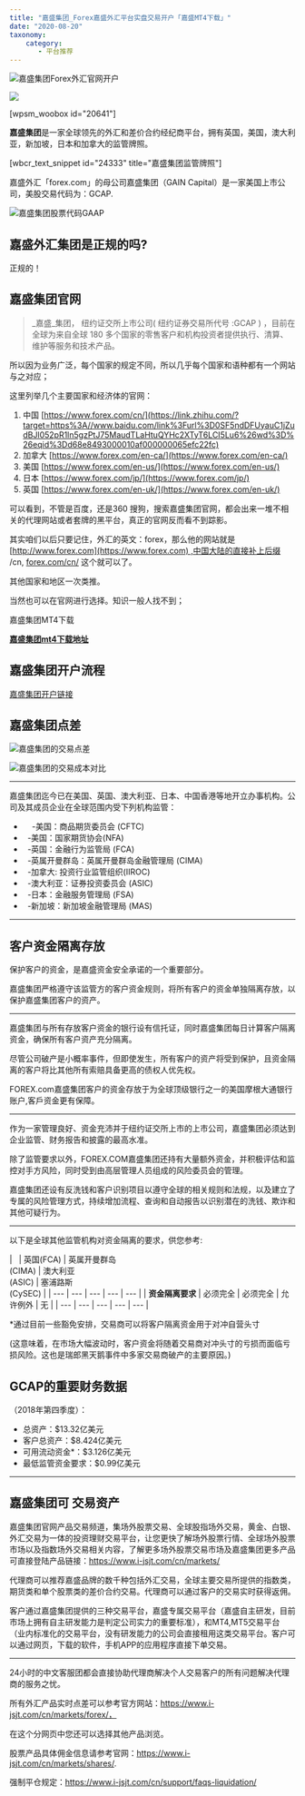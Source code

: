 ```yaml
---
title: "嘉盛集团_Forex嘉盛外汇平台实盘交易开户「嘉盛MT4下载」"
date: "2020-08-20"
taxonomy:
    category: 
       - 平台推荐
---
```


![嘉盛集团Forex外汇官网开户](https://cdn.fendou.la/welaowei8/2020/05/forex.svg)

![](https://cdn.fendou.la/welaowei8/2020/09/forex.svg)

\[wpsm\_woobox id="20641"\]

**嘉盛集团**是一家全球领先的外汇和差价合约经纪商平台，拥有英国，美国，澳大利亚，新加坡，日本和加拿大的监管牌照。

\[wbcr\_text\_snippet id="24333" title="嘉盛集团监管牌照"\]

嘉盛外汇「forex.com」的母公司嘉盛集团（GAIN Capital）是一家美国上市公司，美股交易代码为：GCAP.

![嘉盛集团股票代码GAAP](https://we.laowei8.com/wp-content/uploads/2020/07/bfa593c4e9fc699055d83f2303055a0c-10.png)

## **嘉盛外汇集团**是正规的吗?

正规的！

## **嘉盛集团**官网

> _嘉盛_集团， 纽约证交所上市公司( 纽约证券交易所代号 :GCAP ) ，目前在全球为来自全球 180 多个国家的零售客户和机构投资者提供执行、清算、维护等服务和技术产品。

所以因为业务广泛，每个国家的规定不同，所以几乎每个国家和语种都有一个网站与之对应；

这里列举几个主要国家和经济体的官网：

1. 中国 [https://www.forex.com/cn/](https://link.zhihu.com/?target=https%3A//www.baidu.com/link%3Furl%3D0SF5ndDFUyauC1jZudBJl052pR1ln5gzPtJ75MaudTLaHtuQYHc2XTyT6LCI5Lu6%26wd%3D%26eqid%3Dd68e8493000010af000000065efc22fc)
2. 加拿大 [https://www.forex.com/en-ca/](https://www.forex.com/en-ca/)
3. 美国 [https://www.forex.com/en-us/](https://www.forex.com/en-us/)
4. 日本 [https://www.forex.com/jp/](https://www.forex.com/jp/)
5. 英国 [https://www.forex.com/en-uk/](https://www.forex.com/en-uk/)

可以看到，不管是百度，还是360 搜狗，搜索嘉盛集团官网，都会出来一堆不相关的代理网站或者套牌的黑平台，真正的官网反而看不到踪影。

其实咱们以后只要记住，外汇的英文：forex，那么他的网站就是[http://www.forex.com](https://www.forex.com) ,中国大陆的直接补上后缀 /cn, [forex.com/cn/](https://www.forex.com/cn/) 这个就可以了。

其他国家和地区一次类推。

当然也可以在官网进行选择。知识一般人找不到；

嘉盛集团MT4下载

**[嘉盛集团mt4下载地址](https://download.mql5.com/cdn/web/first.prudential.markets/mt4/fpmarkets4setup.exe)**

## 嘉盛集团开户流程

[嘉盛集团开户链接](https://www.ssgg.net/go/forexcom/ "嘉盛集团")

## 嘉盛集团点差

![嘉盛集团的交易点差](https://we.laowei8.com/wp-content/uploads/2020/07/3f4f00a975610e8225e62151a8597c89-2.png)

![嘉盛集团的交易成本对比](https://we.laowei8.com/wp-content/uploads/2020/07/981c0d7caa818360d24ae151ed3d1819-2.png)

* * *

嘉盛集团迄今已在美国、英国、澳大利亚、日本、中国香港等地开立办事机构。公司及其成员企业在全球范围内受下列机构监管：

-     -美国：商品期货委员会 (CFTC)
-   -美国：国家期货协会(NFA)
-   -英国：金融行为监管局 (FCA)
-   -英属开曼群岛：英属开曼群岛金融管理局 (CIMA)
-   -加拿大: 投资行业监管组织(IIROC)
-   -澳大利亚：证券投资委员会 (ASIC)
-   -日本：金融服务管理局 (FSA)
-   -新加坡：新加坡金融管理局 (MAS)

* * *

## 客户资金隔离存放

保护客户的资金，是嘉盛资金安全承诺的一个重要部分。

嘉盛集团严格遵守该监管方的客户资金规则，将所有客户的资金单独隔离存放，以保护嘉盛集团客户的资产。

* * *

嘉盛集团与所有存放客户资金的银行设有信托证，同时嘉盛集团每日计算客户隔离资金，确保所有客户资产充分隔离。

尽管公司破产是小概率事件，但即使发生，所有客户的资产将受到保护，且资金隔离的客户将比其他所有索赔具备更高的债权人优先权。

FOREX.com嘉盛集团客户的资金存放于为全球顶级银行之一的美国摩根大通银行账户,客戶资金更有保障。

* * *

作为一家管理良好、资金充沛并于纽约证交所上市的上市公司，嘉盛集团必须达到企业监管、财务报告和披露的最高水准。

除了监管要求以外，FOREX.COM嘉盛集团还持有大量额外资金，并积极评估和监控对手方风险，同时受到由高层管理人员组成的风险委员会的管理。

嘉盛集团还设有反洗钱和客户识别项目以遵守全球的相关规则和法规，以及建立了专属的风险管理方式，持续增加流程、查询和自动报告以识别潜在的洗钱、欺诈和其他可疑行为。

* * *

以下是全球其他监管机构对资金隔离的要求，供您参考:

|   | 英国(FCA) | 英属开曼群岛  
(CIMA) | 澳大利亚  
(ASIC) | 塞浦路斯  
(CySEC) |
| --- | --- | --- | --- | --- |
| **资金隔离要求** | 必须完全 | 必须完全 | 允许例外 | 无 |
| --- | --- | --- | --- | --- |

\*通过目前一些豁免安排，交易商可以将客户隔离资金用于对冲自营头寸

(这意味着，在市场大幅波动时，客户资金将随着交易商对冲头寸的亏损而面临亏损风险。这也是瑞郎黑天鹅事件中多家交易商破产的主要原因。)

## GCAP的重要财务数据

（2018年第四季度）：

- 总资产：$13.32亿美元
- 客户总资产：$8.424亿美元
- 可用流动资金\*：$3.126亿美元
- 最低监管资金要求：$0.99亿美元

* * *

## 嘉盛集团可 交易资产

嘉盛集团官网产品交易频道，集场外股票交易、全球股指场外交易，黄金、白银、外汇交易为一体的投资理财交易平台，让您更快了解场外股票行情、全球场外股票市场以及指数场外交易相关内容，了解更多场外股票交易市场及嘉盛集团更多产品可直接登陆产品链接：https://www.i-jsjt.com/cn/markets/

代理商可以推荐嘉盛品牌的数千种包括外汇交易，全球主要交易所提供的指数类，期货类和单个股票类的差价合约交易。代理商可以通过客户的交易实时获得返佣。

客户通过嘉盛集团提供的三种交易平台，嘉盛专属交易平台（嘉盛自主研发，目前市场上拥有自主研发能力是判定公司实力的重要标准），和MT4,MT5交易平台（业内标准化的交易平台，没有研发能力的公司会直接租用这类交易平台。客户可以通过网页，下载的软件，手机APP的应用程序直接下单交易。

* * *

24小时的中文客服团都会直接协助代理商解决个人交易客户的所有问题解决代理商的服务之忧。

所有外汇产品实时点差可以参考官方网站：https://www.i-jsjt.com/cn/markets/forex/，

在这个分网页中您还可以选择其他产品浏览。

股票产品具体佣金信息请参考官网：https://www.i-jsjt.com/cn/markets/shares/.

强制平仓规定：https://www.i-jsjt.com/cn/support/faqs-liquidation/
